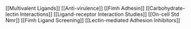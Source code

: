 [[Multivalent Ligands]]
[[Anti-virulence]]
[[Fimh Adhesin]]
[[Carbohydrate-lectin Interactions]]
[[Ligand-receptor Interaction Studies]]
[[On-cell Std Nmr]]
[[Fimh Ligand Screening]]
[[Lectin-mediated Adhesion Inhibitors]]
